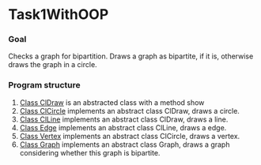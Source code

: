 # Task1WithOOP


### Goal
Checks a graph for bipartition. Draws a graph as bipartite, if it is,
otherwise draws the graph in a circle. 

### Program structure
1. [Class ClDraw](https://github.com/AlexBowsunowski/Task1WithOOP/blob/main/Sources/src/ClDraw.cpp) is an abstracted class with a method show
2. [Class ClCircle](https://github.com/AlexBowsunowski/Task1WithOOP/blob/main/Sources/src/ClCircle.cpp) implements an abstract class ClDraw, draws a circle.
3. [Class ClLine](https://github.com/AlexBowsunowski/Task1WithOOP/blob/main/Sources/src/ClLine.cpp) implements an abstract class ClDraw, draws a line.
4. [Class Edge](https://github.com/AlexBowsunowski/Task1WithOOP/blob/main/Sources/src/Edge.cpp) implements an abstract class ClLine, draws a edge.
5. [Class Vertex](https://github.com/AlexBowsunowski/Task1WithOOP/blob/main/Sources/src/Vertex.cpp) implements an abstract class ClCircle, draws a vertex.
6. [Class Graph](https://github.com/AlexBowsunowski/Task1WithOOP/blob/main/Sources/src/Graph.cpp) implements an abstract class Graph, draws a graph considering whether this graph is bipartite.
